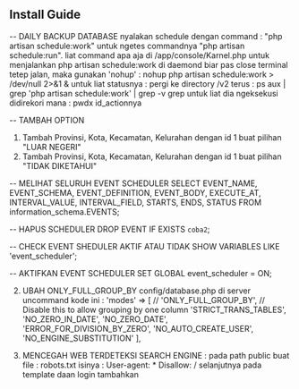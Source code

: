 ## Install Guide

-- DAILY BACKUP DATABASE
nyalakan schedule dengan command : "php artisan schedule:work" untuk ngetes commandnya "php artisan schedule:run". liat command apa aja di /app/console/Karnel.php
untuk menjalankan php artisan schedule:work di daemond biar pas close terminal tetep jalan, maka gunakan 'nohup' :
nohup php artisan schedule:work > /dev/null 2>&1 &
untuk liat statusnya :
pergi ke directory /v2 terus :
ps aux | grep 'php artisan schedule:work' | grep -v grep
untuk liat dia ngeksekusi didirekori mana : pwdx id_actionnya

-- TAMBAH OPTION

1. Tambah Provinsi, Kota, Kecamatan, Kelurahan dengan id 1 buat pilihan "LUAR NEGERI"
2. Tambah Provinsi, Kota, Kecamatan, Kelurahan dengan id 1 buat pilihan "TIDAK DIKETAHUI"

-- MELIHAT SELURUH EVENT SCHEDULER
SELECT EVENT_NAME, EVENT_SCHEMA, EVENT_DEFINITION, EVENT_BODY, EXECUTE_AT, INTERVAL_VALUE, INTERVAL_FIELD, STARTS, ENDS, STATUS
FROM information_schema.EVENTS;

-- HAPUS SCHEDULER
DROP EVENT IF EXISTS `coba2`;

-- CHECK EVENT SHEDULER AKTIF ATAU TIDAK
SHOW VARIABLES LIKE 'event_scheduler';

-- AKTIFKAN EVENT SCHEDULER
SET GLOBAL event_scheduler = ON;

2. UBAH ONLY_FULL_GROUP_BY
   config/database.php
   di server uncommand kode ini :
   'modes' => [
   // 'ONLY_FULL_GROUP_BY', // Disable this to allow grouping by one column
   'STRICT_TRANS_TABLES',
   'NO_ZERO_IN_DATE',
   'NO_ZERO_DATE',
   'ERROR_FOR_DIVISION_BY_ZERO',
   'NO_AUTO_CREATE_USER',
   'NO_ENGINE_SUBSTITUTION'
   ],

3. MENCEGAH WEB TERDETEKSI SEARCH ENGINE :
   pada path public buat file : robots.txt isinya :
   User-agent: \*
   Disallow: /
   selanjutnya pada template daan login tambahkan <meta name="robots" content="noindex, nofollow">
